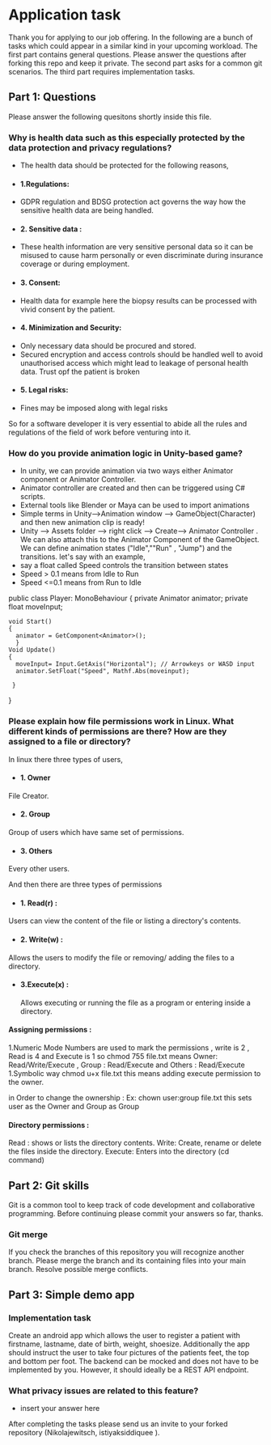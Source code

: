 # Application task

Thank you for applying to our job offering.
In the following are a bunch of tasks which could appear in a similar kind in your upcoming workload.
The first part contains general questions.
Please answer the questions after forking this repo and keep it private.
The second part asks for a common git scenarios.
The third part requires implementation tasks.

## Part 1: Questions

Please answer the following quesitons shortly inside this file.

### Why is health data such as this especially protected by the data protection and privacy regulations?

- The health data should be protected for the following reasons,
- #### 1.Regulations:
-  GDPR regulation and BDSG protection act governs the way how the sensitive health data are being handled.
- #### 2. Sensitive data :
- These health information are very sensitive personal data so it can be misused to cause harm personally or even
  discriminate during insurance coverage or during employment.
- #### 3. Consent:
- Health data for example here the biopsy results can be processed with vivid consent by the patient.
- #### 4. Minimization and Security:
- Only necessary data should be procured and stored.
- Secured encryption and access controls should be handled well to avoid unauthorised access which might lead to leakage of
  personal health data. Trust opf the patient is broken
-  #### 5. Legal risks:
- Fines may be imposed along with legal risks

So for a software developer it is very essential to abide all the rules and regulations of the field of work before venturing
into it.

### How do you provide animation logic in Unity-based game?

- In unity, we can provide animation via two ways either Animator component or Animator Controller.
- Animator controller are created and then can be triggered using C# scripts.
- External tools like Blender or Maya can be used to import animations
- Simple terms in Unity-->Animation window --> GameObject(Character) and then new animation clip is ready!
- Unity --> Assets folder --> right click --> Create--> Animator Controller . We can also attach this to the Animator Component of the GameObject. We can
  define animation states ("Idle",""Run" , "Jump") and the transitions.
  let's say with an example,
- say a float called Speed controls the transition between states
- Speed > 0.1 means from Idle to Run
- Speed <=0.1 means from Run to Idle

public class Player: MonoBehaviour
{
private Animator animator;
private float moveInput;

    void Start()
    { 
      animator = GetComponent<Animator>();
      }
    Void Update()
    {
      moveInput= Input.GetAxis("Horizontal"); // Arrowkeys or WASD input
      animator.SetFloat("Speed", Mathf.Abs(moveinput);

     }

}

### Please explain how file permissions work in Linux. What different kinds of permissions are there? How are they assigned to a file or directory?


In linux there three types of users,
- #### 1. Owner
File Creator.
- #### 2. Group
Group of users which have same set of permissions.
- #### 3. Others
Every other users.

And then there are three types of permissions
- #### 1. Read(r) :
Users can view the content of the file or listing a directory's contents.
- #### 2. Write(w) :
Allows the users to modify the file or removing/ adding the files to a directory.
- #### 3.Execute(x) :
  Allows executing or running the file as a program or entering inside a directory.

#### Assigning permissions :
1.Numeric Mode Numbers are used to mark the permissions , write is 2 , Read is 4 and Execute is 1
so chmod 755 file.txt means Owner: Read/Write/Execute , Group : Read/Execute and Others : Read/Execute
1.Symbolic way chmod u+x file.txt    this means adding execute permission to the owner.

in Order to change the ownership :
Ex: chown user:group file.txt this sets user as the Owner and Group as Group
#### Directory permissions :
Read : shows or lists the directory contents.
Write: Create, rename or delete the files inside the directory.
Execute: Enters into the directory (cd command)


## Part 2: Git skills

Git is a common tool to keep track of code development and collaborative programming.
Before continuing please commit your answers so far, thanks.

### Git merge

If you check the branches of this repository you will recognize another branch.
Please merge the branch and its containing files into your main branch.
Resolve possible merge conflicts.


## Part 3: Simple demo app

### Implementation task

Create an android app which allows the user to register a patient with firstname, lastname, date of birth, weight, shoesize.
Additionally the app should instruct the user to take four pictures of the patients feet, the top and bottom per foot.
The backend can be mocked and does not have to be implemented by you. However, it should ideally be a REST API endpoint.

### What privacy issues are related to this feature?

- insert your answer here

After completing the tasks please send us an invite to your forked repository (Nikolajewitsch, istiyaksiddiquee ).

